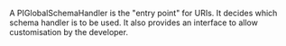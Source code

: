 A PIGlobalSchemaHandler is the "entry point" for URIs. It decides which schema handler is to be used.
It also provides an interface to allow customisation by the developer.
